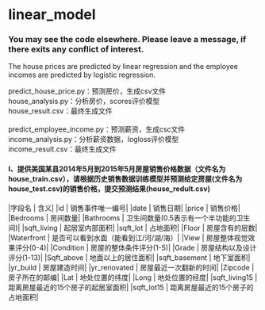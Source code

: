 # linear_model
### You may see the code elsewhere. Please leave a message, if there exits any conflict of interest.</br>
The house prices are predicted by linear regression and the employee incomes are predicted by logistic regression.

predict_house_price.py：预测房价，生成csv文件</br>
house_analysis.py：分析房价，scores评价模型</br>
house_result.csv：最终生成文件</br>
</br>
predict_employee_income.py：预测薪资，生成csc文件</br>
income_analysis.py：分析薪资数据，logloss评价模型</br>
income_result.csv：最终生成文件</br>
#### I、提供美国某县2014年5月到2015年5月房屋销售价格数据（文件名为house_train.csv），请根据历史销售数据训练模型并预测给定房屋(文件名为house_test.csv)的销售价格，提交预测结果(house_redult.csv)
|字段名 | 含义|
|id | 销售事件唯一编号|
|date | 销售日期|
|price | 销售价格|
|Bedrooms | 房间数量|
|Bathrooms | 卫生间数量(0.5表示有一个半功能的卫生间)|
|sqft_living | 起居室内部面积|
|sqft_lot | 占地面积|
|Floor | 房屋含有的层数|
|Waterfront | 是否可以看到水面（能看到江/河/湖/海）|
|View | 房屋整体视觉效果评分(0-4)|
|Condition | 房屋的整体条件评分(1-5)|
|Grade | 房屋结构以及设计评分(1-13)|
|Sqft_above | 地面以上的居住面积|
|sqft_basement | 地下室面积|
|yr_build | 房屋建造时间|
|yr_renovated | 房屋最近一次翻新的时间|
|Zipcode | 房子所在的邮编|
|Lat | 地处位置的纬度|
|Long | 地处位置的经度|
|sqft_living15 | 距离房屋最近的15个房子的起居室面积|
|sqft_lot15 | 距离房屋最近的15个房子的占地面积|
